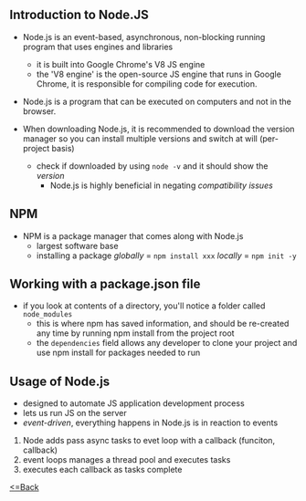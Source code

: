 ## Introduction to Node.JS
- Node.js is an event-based, asynchronous, non-blocking running program that uses engines and libraries
    - it is built into Google Chrome's V8 JS engine
    - the 'V8 engine' is the open-source JS engine that runs in Google Chrome, it is responsible for compiling code for execution.
- Node.js is a program that can be executed on computers and not in the browser.

- When downloading Node.js, it is recommended to download the version manager so you can install multiple versions and switch at will (per-project basis)
    - check if downloaded by using `node -v` and it should show the *version*
        - Node.js is highly beneficial in negating *compatibility issues*
## NPM
- NPM is a package manager that comes along with Node.js
    - largest software base
    - installing a package *globally* = `npm install xxx`
    *locally* = `npm init -y`

## Working with a package.json file
- if you look at contents of a directory, you'll notice a folder called `node_modules`
    - this is where npm has saved information, and should be re-created any time by running npm install from the project root
    - the `dependencies` field allows any developer to clone your project and use npm install for packages needed to run
## Usage of Node.js
- designed to automate JS application development process
- lets us run JS on the server
- *event-driven*, everything happens in Node.js is in reaction to events
1. Node adds pass async tasks to evet loop with a callback (funciton, callback)
2. event loops manages a thread pool and executes tasks
3. executes each callback as tasks complete

[<=Back](README.md)